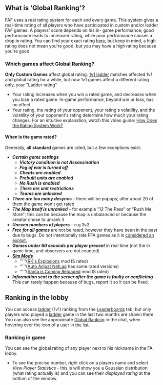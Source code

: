 ## **What is 'Global Ranking'**?

FAF uses a real rating system for each and every game. This system gives
a real-time rating of all players who have participated in custom and/or
ladder FAF games. A players' score depends on his in- game performance;
good performance leads to increased rating, while poor performance
causes a drop in rating. You can find your exact rating
[here](http://content.faforever.com/faf/leaderboards/read-leader.php?board=global&username),
but keep in mind, a high rating does not mean you're good, but you may
have a high rating because you're good.

### Which games affect Global Ranking?

**Only Custom Games** affect global rating. [1v1
ladder](The_Ladder "wikilink") matches affected 1v1 and global rating
for a while, but now 1v1 games affect a different rating only, your
"Ladder rating"

-   Your rating increases when you win a rated game, and decreases when
    you lose a rated game. In-game performance, beyond win or loss, has
    no effect.
-   Your rating, the rating of your opponent, your rating's volatility,
    and the volatility of your opponent's rating determine how much your
    rating changes. For an intuitive explanation, watch this video
    guide: [How Does the Rating System Work?](https://goo.gl/dzSEhP)

#### When is the game rated?

Generally, **all standard** games are rated, but a few exceptions exist:

-   ***Certain game settings***
    -   ***Victory condition is not Assassination***
    -   ***Fog of war is turned off***
    -   ***Cheats are enabled***
    -   ***Prebuilt units are enabled***
    -   ***No Rush is enabled***
    -   ***There are unit restrictions***
    -   ***Teams are unlocked***
-   ***There are too many desyncs*** - there will be popups; after about
    20 of them the game won't get rated
-   ***The Map itself is unranked*** - for example "12 The Pass" or
    "Rush Me More"; this can be because the map is unbalanced or because
    the creator chose to unrank it
-   ***Uneven numbers of players*** - e.g 3v2
-   ***Free for all games*** are not be rated, however they have been in
    the past due to bugs. Do not intentionally rate FFA games as it is
    [considered an
    exploit.](http://forums.faforever.com/viewtopic.php?f=12&t=11322#p116202)
-   ***Games under 60 seconds per player present*** in real time (not
    the in game time, and observers are not counted)
-   ***[Sim Mods](Mod_Vault#Sim_Mods "wikilink")***
    -   '''''([RK's
        Explosions](https://forums.faforever.com/viewtopic.php?f=41&t=6813)
        mod IS rated)
    -   '''''([Auto Adjust
        NetLag](https://forums.faforever.com/viewtopic.php?f=41&t=4307)
        has some rated versions)
    -   '''''([Santa is Coming
        Reloaded](https://forums.faforever.com/viewtopic.php?f=41&t=13543)
        mod IS rated)
-   ***Information sent to the server after the game is faulty or
    conflicting*** - This can rarely happen because of bugs, report it
    so it can be fixed.

## **Ranking in the lobby**

You can access [ladder](The_Ladder "wikilink") (1v1) ranking from the
[Leaderboards](Leaderboards_and_Rating "wikilink") tab, but only players
who played a [ladder](The_Ladder "wikilink") game in the last two months
are shown there. You can also see the approximate [Global
Ranking](Global_Ranking "wikilink") in the chat, when hovering over the
icon of a user in [the list](FAF_chat "wikilink").

### Ranking in game

You can see the global rating of any player next to his nickname in the
FA lobby.

-   To see the precise number, right click on a players name and select
    *View Player Statistics* - this is will show you a Gaussian
    distribution (what rating actually is) and you can see their
    *displayed rating* at the bottom of the window.